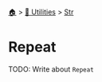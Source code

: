 <!--startTocHeader-->
[🏠](../../README.md) > [🔧 Utilities](../README.md) > [Str](README.md)
# Repeat
<!--endTocHeader-->
TODO: Write about `Repeat`
<!--startTocSubtopic-->

<!--endTocSubtopic-->